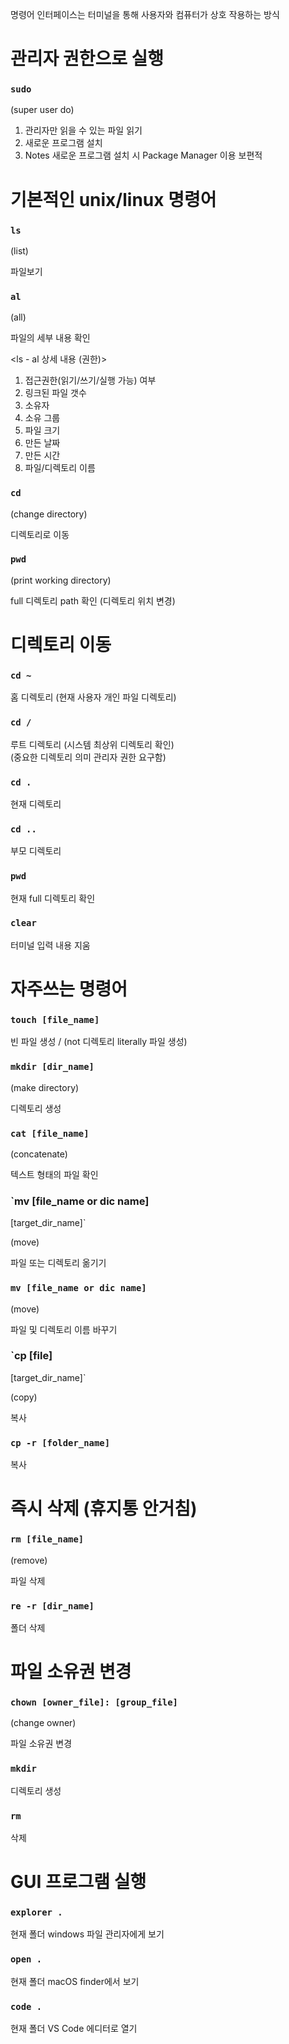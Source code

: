 명령어 인터페이스는 터미널을 통해 사용자와 컴퓨터가 상호 작용하는 방식

# 관리자 권한으로 실행

### `sudo`

(super user do)

1. 관리자만 읽을 수 있는 파일 읽기
2. 새로운 프로그램 설치
3. Notes 새로운 프로그램 설치 시 Package Manager 이용 보편적

# 기본적인 unix/linux 명령어

### `ls`

(list)

파일보기

### `al`

(all)

파일의 세부 내용 확인

<ls - al 상세 내용 (권한)>

1. 접근권한(읽기/쓰기/실행 가능) 여부
2. 링크된 파일 갯수
3. 소유자
4. 소유 그룹
5. 파일 크기
6. 만든 날짜
7. 만든 시간
8. 파일/디렉토리 이름

### `cd`

(change directory)

디렉토리로 이동

### `pwd`

(print working directory)

full 디렉토리 path 확인 (디렉토리 위치 변경)

# 디렉토리 이동

### `cd ~`

홈 디렉토리 (현재 사용자 개인 파일 디렉토리)

### `cd /`

루트 디렉토리 (시스템 최상위 디렉토리 확인)  
(중요한 디렉토리 의미 관리자 권한 요구함)

### `cd .`

현재 디렉토리

### `cd ..`

부모 디렉토리

### `pwd`

현재 full 디렉토리 확인

### `clear`

터미널 입력 내용 지움

# 자주쓰는 명령어

### `touch [file_name]`

빈 파일 생성 / (not 디렉토리 literally 파일 생성)

### `mkdir [dir_name]`

(make directory)

디렉토리 생성

### `cat [file_name]`

(concatenate)

텍스트 형태의 파일 확인

### `mv [file_name or dic name]
[target_dir_name]`

(move)

파일 또는 디렉토리 옮기기

### `mv [file_name or dic name]`

(move)

파일 및 디렉토리 이름 바꾸기

### `cp [file] 
[target_dir_name]`

(copy)

복사

### `cp -r [folder_name]`

복사

# 즉시 삭제 (휴지통 안거침)

### `rm [file_name]`

(remove)

파일 삭제

### `re -r [dir_name]`

폴더 삭제

# 파일 소유권 변경

### `chown [owner_file]: [group_file]`

(change owner)

파일 소유권 변경

### `mkdir`

디렉토리 생성

### `rm`

삭제

# GUI 프로그램 실행

### `explorer .`

현재 폴더 windows 파일 관리자에게 보기

### `open .`

현재 폴더 macOS finder에서 보기

### `code .`

현재 폴더 VS Code 에디터로 열기
